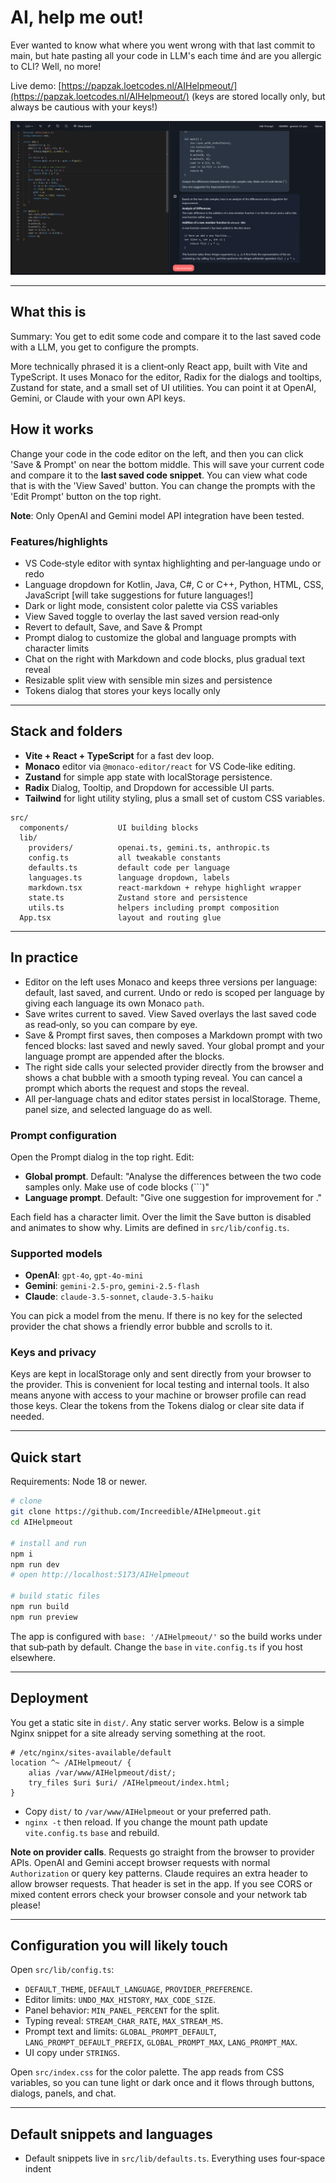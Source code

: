 # AI, help me out!

Ever wanted to know what where you went wrong with that last commit to main, but hate pasting all your code in LLM's each time ánd are you allergic to CLI? Well, no more!

Live demo: [https://papzak.loetcodes.nl/AIHelpmeout/](https://papzak.loetcodes.nl/AIHelpmeout/) (keys are stored locally only, but always be cautious with your keys!)

![Screenshot of Demo](attachments/Preview.png "Demo Preview")

---

## What this is

Summary: You get to edit some code and compare it to the last saved code with a LLM, you get to configure the prompts.

More technically phrased it is a client‑only React app, built with Vite and TypeScript. It uses Monaco for the editor, Radix for the dialogs and tooltips, Zustand for state, and a small set of UI utilities. You can point it at OpenAI, Gemini, or Claude with your own API keys. 

## How it works

Change your code in the code editor on the left, and then you can click 'Save & Prompt' on near the bottom middle. This will save your current code and compare it to the **last saved code snippet**. You can view what code that is with the 'View Saved' button. You can change the prompts with the 'Edit Prompt' button on the top right.

**Note**: Only OpenAI and Gemini model API integration have been tested.

### Features/highlights

* VS Code‑style editor with syntax highlighting and per‑language undo or redo
* Language dropdown for Kotlin, Java, C#, C or C++, Python, HTML, CSS, JavaScript [will take suggestions for future languages!]
* Dark or light mode, consistent color palette via CSS variables
* View Saved toggle to overlay the last saved version read‑only
* Revert to default, Save, and Save & Prompt
* Prompt dialog to customize the global and language prompts with character limits
* Chat on the right with Markdown and code blocks, plus gradual text reveal
* Resizable split view with sensible min sizes and persistence
* Tokens dialog that stores your keys locally only

---

## Stack and folders

* **Vite + React + TypeScript** for a fast dev loop.
* **Monaco** editor via `@monaco-editor/react` for VS Code‑like editing.
* **Zustand** for simple app state with localStorage persistence.
* **Radix** Dialog, Tooltip, and Dropdown for accessible UI parts.
* **Tailwind** for light utility styling, plus a small set of custom CSS variables.

```
src/
  components/           UI building blocks
  lib/
    providers/          openai.ts, gemini.ts, anthropic.ts
    config.ts           all tweakable constants
    defaults.ts         default code per language
    languages.ts        language dropdown, labels
    markdown.tsx        react-markdown + rehype highlight wrapper
    state.ts            Zustand store and persistence
    utils.ts            helpers including prompt composition
  App.tsx               layout and routing glue
```

---

## In practice

* Editor on the left uses Monaco and keeps three versions per language: default, last saved, and current. Undo or redo is scoped per language by giving each language its own Monaco `path`.
* Save writes current to saved. View Saved overlays the last saved code as read‑only, so you can compare by eye.
* Save & Prompt first saves, then composes a Markdown prompt with two fenced blocks: last saved and newly saved. Your global prompt and your language prompt are appended after the blocks.
* The right side calls your selected provider directly from the browser and shows a chat bubble with a smooth typing reveal. You can cancel a prompt which aborts the request and stops the reveal.
* All per‑language chats and editor states persist in localStorage. Theme, panel size, and selected language do as well.

### Prompt configuration

Open the Prompt dialog in the top right. Edit:

* **Global prompt**. Default: "Analyse the differences between the two code samples only. Make use of code blocks (```)"
* **Language prompt**. Default: "Give one suggestion for improvement for <language>."

Each field has a character limit. Over the limit the Save button is disabled and animates to show why. Limits are defined in `src/lib/config.ts`.

### Supported models

* **OpenAI**: `gpt-4o`, `gpt-4o-mini`
* **Gemini**: `gemini-2.5-pro`, `gemini-2.5-flash`
* **Claude**: `claude-3.5-sonnet`, `claude-3.5-haiku`

You can pick a model from the menu. If there is no key for the selected provider the chat shows a friendly error bubble and scrolls to it.

### Keys and privacy

Keys are kept in localStorage only and sent directly from your browser to the provider. This is convenient for local testing and internal tools. It also means anyone with access to your machine or browser profile can read those keys. Clear the tokens from the Tokens dialog or clear site data if needed.

---

## Quick start

Requirements: Node 18 or newer.

```bash
# clone
git clone https://github.com/Increedible/AIHelpmeout.git
cd AIHelpmeout

# install and run
npm i
npm run dev
# open http://localhost:5173/AIHelpmeout

# build static files
npm run build
npm run preview
```

The app is configured with `base: '/AIHelpmeout/'` so the build works under that sub‑path by default. Change the `base` in `vite.config.ts` if you host elsewhere.

---

## Deployment

You get a static site in `dist/`. Any static server works. Below is a simple Nginx snippet for a site already serving something at the root.

```
# /etc/nginx/sites-available/default
location ^~ /AIHelpmeout/ {
    alias /var/www/AIHelpmeout/dist/;
    try_files $uri $uri/ /AIHelpmeout/index.html;
}
```

* Copy `dist/` to `/var/www/AIHelpmeout` or your preferred path.
* `nginx -t` then reload. If you change the mount path update `vite.config.ts` `base` and rebuild.

**Note on provider calls**. Requests go straight from the browser to provider APIs. OpenAI and Gemini accept browser requests with normal `Authorization` or query key patterns. Claude requires an extra header to allow browser requests. That header is set in the app. If you see CORS or mixed content errors check your browser console and your network tab please!

---

## Configuration you will likely touch

Open `src/lib/config.ts`:

* `DEFAULT_THEME`, `DEFAULT_LANGUAGE`, `PROVIDER_PREFERENCE`.
* Editor limits: `UNDO_MAX_HISTORY`, `MAX_CODE_SIZE`.
* Panel behavior: `MIN_PANEL_PERCENT` for the split.
* Typing reveal: `STREAM_CHAR_RATE`, `MAX_STREAM_MS`.
* Prompt text and limits: `GLOBAL_PROMPT_DEFAULT`, `LANG_PROMPT_DEFAULT_PREFIX`, `GLOBAL_PROMPT_MAX`, `LANG_PROMPT_MAX`.
* UI copy under `STRINGS`.

Open `src/index.css` for the color palette. The app reads from CSS variables, so you can tune light or dark once and it flows through buttons, dialogs, panels, and chat.

---

## Default snippets and languages

* Default snippets live in `src/lib/defaults.ts`. Everything uses four‑space indent
